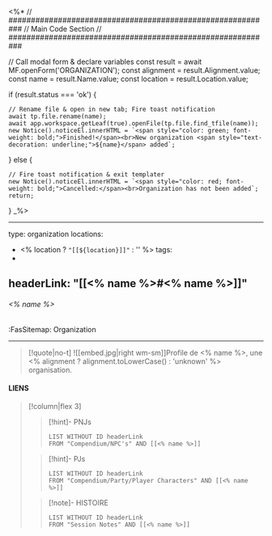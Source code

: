 <%*
// ###########################################################
//                        Main Code Section
// ###########################################################

// Call modal form & declare variables
const result = await MF.openForm('ORGANIZATION');
const alignment = result.Alignment.value;
const name = result.Name.value;
const location = result.Location.value;

if (result.status === 'ok') {

    // Rename file & open in new tab; Fire toast notification
    await tp.file.rename(name);
    await app.workspace.getLeaf(true).openFile(tp.file.find_tfile(name));
    new Notice().noticeEl.innerHTML = `<span style="color: green; font-weight: bold;">Finished!</span><br>New organization <span style="text-decoration: underline;">${name}</span> added`;

} else {

    // Fire toast notification & exit templater
    new Notice().noticeEl.innerHTML = `<span style="color: red; font-weight: bold;">Cancelled:</span><br>Organization has not been added`;
    return;
}
_%>

---
type: organization
locations:
 - <% location ? `"[[${location}]]"` : '' %>
tags:
 - 
headerLink: "[[<% name %>#<% name %>]]"
---

###### <% name %>
<span class="sub2">:FasSitemap: Organization</span>
___

> [!quote|no-t]
>![[embed.jpg|right wm-sm]]Profile de <% name %>, une <% alignment ? alignment.toLowerCase() : 'unknown' %> organisation.

#### LIENS
> [!column|flex 3]
>>[!hint]- PNJs
>>```dataview
>>LIST WITHOUT ID headerLink
>>FROM "Compendium/NPC's" AND [[<% name %>]]
>
>>[!hint]- PJs
>>```dataview
>>LIST WITHOUT ID headerLink
>>FROM "Compendium/Party/Player Characters" AND [[<% name %>]]
>
>>[!note]- HISTOIRE
>>```dataview
>>LIST WITHOUT ID headerLink
>>FROM "Session Notes" AND [[<% name %>]]